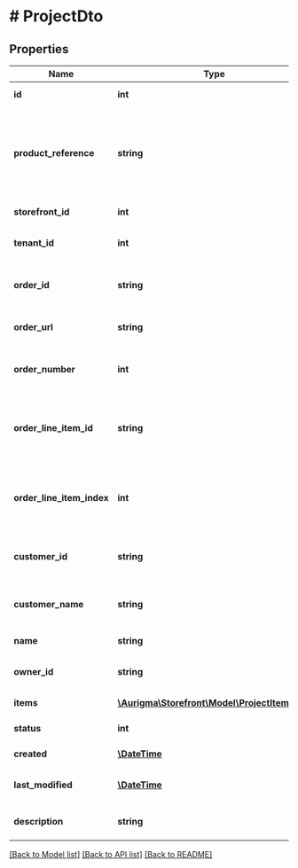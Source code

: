 # # ProjectDto

## Properties

Name | Type | Description | Notes
------------ | ------------- | ------------- | -------------
**id** | **int** | Project identifier. | [optional]
**product_reference** | **string** | Product reference (i.e external reference to Customer&#39;s Canvas product specification) | [optional]
**storefront_id** | **int** | Storefront identifier. | [optional]
**tenant_id** | **int** | Project tenant indentifier. | [optional]
**order_id** | **string** | Order identifier in ecommerce system. | [optional]
**order_url** | **string** | Order url in ecommerce system. | [optional]
**order_number** | **int** | Order number in ecommerce system. | [optional]
**order_line_item_id** | **string** | Line item identifier from external ecommerce system order. | [optional]
**order_line_item_index** | **int** | Line item index from external ecommerce system order. | [optional]
**customer_id** | **string** | Customer identifier in ecommerce system. | [optional]
**customer_name** | **string** | Customer name in ecommerce system. | [optional]
**name** | **string** | Project name. | [optional]
**owner_id** | **string** | Project owner identifier. | [optional]
**items** | [**\Aurigma\Storefront\Model\ProjectItemDto[]**](ProjectItemDto.md) | List of project items. | [optional]
**status** | **int** | Project status code. | [optional]
**created** | [**\DateTime**](\DateTime.md) | Project creation time. | [optional]
**last_modified** | [**\DateTime**](\DateTime.md) | Project modification time. | [optional]
**description** | **string** | Description of the project. | [optional]

[[Back to Model list]](../../README.md#models) [[Back to API list]](../../README.md#endpoints) [[Back to README]](../../README.md)
